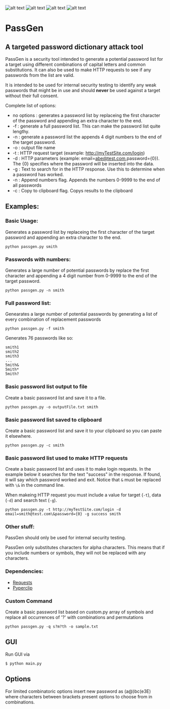 ![alt text](http://res.cloudinary.com/dzl9mwemk/image/upload/v1515689398/Screen_Shot_2018-01-09_at_12.02.13_AM_hlvdtl.png "Algorithmic Enhanced PassGen")
![alt text](http://res.cloudinary.com/dzl9mwemk/image/upload/v1515689397/Screen_Shot_2018-01-09_at_12.05.23_AM_hpzvji.png "Algorithmic Enhanced PassGen")
![alt text](http://res.cloudinary.com/dzl9mwemk/image/upload/v1515689647/Screenshot_from_2018-01-11_18-50-32_hxvs8r.png "Algorithmic Enhanced PassGen")
![alt text](http://res.cloudinary.com/dzl9mwemk/image/upload/v1515689648/Screenshot_from_2018-01-11_18-50-39_c7w0sy.png "Algorithmic Enhanced PassGen")


# PassGen
## A targeted password dictionary attack tool

PassGen is a security tool intended to generate a potential password list for a target using different combinations of capital 
letters and common substitutions.  It can also be used to make HTTP requests to see if any passwords from the list are valid.  

It is intended to be used for internal security testing to identify any weak passwords that might be in use and 
should **never** be used against a target without their full consent.

Complete list of options:
- no options : generates a password list by replaceing the first character of the password and appending an extra character to the end.
- -f : generate a full password list.  This can make the password list quite lengthy.
- -n : generate a password list the appends 4 digit numbers to the end of the target password.
- -o : output file name
- -t : HTTP request target (example: http://myTestSite.com/login)
- -d : HTTP parameters (example: email=abe@test.com,password={0}).  The {0} specifies where the password will be inserted into the data.
- -g : Text to search for in the HTTP response.  Use this to determine when a password has worked.
- -n : Append numbers flag.  Appends the numbers 0-9999 to the end of all passwords
- -c : Copy to clipboard flag.  Copys results to the clipboard

## Examples:
### Basic Usage:
Generates a password list by replaceing the first character of the target password and appending an extra character to the end.

```
python passgen.py smith
```
### Passwords with numbers:
Generates a large number of potential passwords by replace the first character and appending a 4 digit number from 0-9999 to the end of the target password.

```
python passgen.py -n smith
```

### Full password list:
Genearates a large number of potential passwords by generating a list of every combination of replacement passwords

```
python passgen.py -f smith
```

Generates 76 passwords like so:

```
smith1
smith2
smith3
...
5mith&
5mith*
5mith?
```

### Basic password list output to file
Create a basic password list and save it to a file.

```
python passgen.py -o outputFile.txt smith
```

### Basic password list saved to clipboard
Create a basic password list and save it to your clipboard so you can paste it elsewhere.

```
python passgen.py -c smith
```

### Basic password list used to make HTTP requests
Create a basic password list and uses it to make login requests.  In the example below it searches for the text "success" in the response.  If found, it will say which password worked and exit.  Notice that ```&``` must be replaced with ```\&``` in the command line.

When makeing HTTP request you must include a value for target (```-t```), data (```-d```) and  search text (```-g```). 

```
python passgen.py -t http://myTestSite.com/login -d email=smith@test.com\&password={0} -g success smith
```

### Other stuff:
PassGen should only be used for internal security testing.  

PassGen only substitutes characters for alpha characters.  This means that if you include numbers or symbols, they will not be replaced with any characters.

### Dependencies:
- [Requests](http://docs.python-requests.org/en/latest/user/install/#install)
- [Pyperclip](http://coffeeghost.net/2010/10/09/pyperclip-a-cross-platform-clipboard-module-for-python/)

### Custom Command
Create a basic password list based on custom.py array of symbols and replace all occurrences of '?' with combinations and permutations

```
python passgen.py -q s?m?th -o sample.txt
```

## GUI
Run GUI via
```
$ python main.py
```

## Options
For limited combinatoric options insert new password as (a@)bc(e3E) where characters between brackets present options to choose from in combinations.
